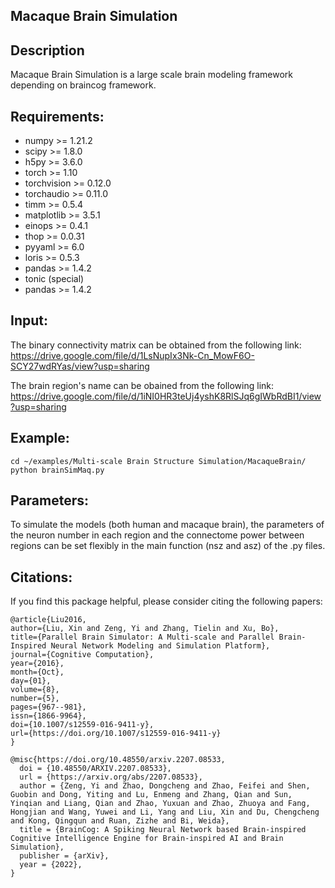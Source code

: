 ## Macaque Brain Simulation

## Description
Macaque Brain Simulation is a large scale brain modeling framework depending on braincog framework.

## Requirements:
* numpy >= 1.21.2
* scipy >= 1.8.0
* h5py >= 3.6.0
* torch >= 1.10
* torchvision >= 0.12.0
* torchaudio  >= 0.11.0
* timm >= 0.5.4
* matplotlib >= 3.5.1
* einops >= 0.4.1
* thop >= 0.0.31
* pyyaml >= 6.0
* loris >= 0.5.3
* pandas >= 1.4.2  
* tonic (special)
* pandas >= 1.4.2  

## Input:

The binary connectivity matrix can be obtained from the following link:
https://drive.google.com/file/d/1LsNupIx3Nk-Cn_MowF6O-SCY27wdRYas/view?usp=sharing

The brain region's name can be obained from the following link:
https://drive.google.com/file/d/1iNI0HR3teUj4yshK8RlSJq6gIWbRdBI1/view?usp=sharing


## Example:

```shell 
cd ~/examples/Multi-scale Brain Structure Simulation/MacaqueBrain/
python brainSimMaq.py
```

## Parameters:
To simulate the models (both human and macaque brain), the parameters of the neuron number in each region and the connectome power between regions can be set flexibly in the main function (nsz and asz) of the .py files.

## Citations:
If you find this package helpful, please consider citing the following papers:

    @article{Liu2016,
    author={Liu, Xin and Zeng, Yi and Zhang, Tielin and Xu, Bo},
    title={Parallel Brain Simulator: A Multi-scale and Parallel Brain-Inspired Neural Network Modeling and Simulation Platform},
    journal={Cognitive Computation},
    year={2016},
    month={Oct},
    day={01},
    volume={8},
    number={5},
    pages={967--981},
    issn={1866-9964},
    doi={10.1007/s12559-016-9411-y},
    url={https://doi.org/10.1007/s12559-016-9411-y}
    }

    @misc{https://doi.org/10.48550/arxiv.2207.08533,
      doi = {10.48550/ARXIV.2207.08533},
      url = {https://arxiv.org/abs/2207.08533},
      author = {Zeng, Yi and Zhao, Dongcheng and Zhao, Feifei and Shen, Guobin and Dong, Yiting and Lu, Enmeng and Zhang, Qian and Sun, Yinqian and Liang, Qian and Zhao, Yuxuan and Zhao, Zhuoya and Fang, Hongjian and Wang, Yuwei and Li, Yang and Liu, Xin and Du, Chengcheng and Kong, Qingqun and Ruan, Zizhe and Bi, Weida},
      title = {BrainCog: A Spiking Neural Network based Brain-inspired Cognitive Intelligence Engine for Brain-inspired AI and Brain Simulation},
      publisher = {arXiv},
      year = {2022},
    }
